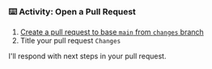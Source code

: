 ### :keyboard: Activity: Open a Pull Request

1. [Create a pull request to base `main` from `changes` branch]({{repoUrl}}/compare/main...changes)
2. Title your pull request `Changes`

I'll respond with next steps in your pull request.